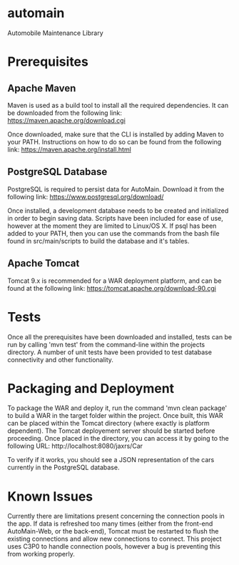 # automain
Automobile Maintenance Library

# Prerequisites

## Apache Maven
Maven is used as a build tool to install all the required dependencies. It can be downloaded from the following link:
https://maven.apache.org/download.cgi

Once downloaded, make sure that the CLI is installed by adding Maven to your PATH.
Instructions on how to do so can be found from the following link:
https://maven.apache.org/install.html

## PostgreSQL Database
PostgreSQL is required to persist data for AutoMain. Download it from the following link:
https://www.postgresql.org/download/

Once installed, a development database needs to be created and initialized in order to begin saving data.
Scripts have been included for ease of use, however at the moment they are limited to Linux/OS X.
If psql has been added to your PATH, then you can use the commands from the bash file found in src/main/scripts to build the database and it's tables.

## Apache Tomcat
Tomcat 9.x is recommended for a WAR deployment platform, and can be found at the following link:
https://tomcat.apache.org/download-90.cgi


# Tests
Once all the prerequisites have been downloaded and installed, tests can be run by calling 'mvn test' from the command-line within the projects directory.
A number of unit tests have been provided to test database connectivity and other functionality.

# Packaging and Deployment
To package the WAR and deploy it, run the command 'mvn clean package' to build a WAR in the target folder within the project.
Once built, this WAR can be placed within the Tomcat directory (where exactly is platform dependent).
The Tomcat deployement server should be started before proceeding.
Once placed in the directory, you can access it by going to the following URL:
http://localhost:8080/jaxrs/Car

To verify if it works, you should see a JSON representation of the cars currently in the PostgreSQL database.

# Known Issues
Currently there are limitations present concerning the connection pools in the app. If data is refreshed too many times (either from the front-end AutoMain-Web, or the back-end), Tomcat must be restarted to flush the existing connections and allow new connections to connect.
This project uses C3P0 to handle connection pools, however a bug is preventing this from working properly.
